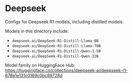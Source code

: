 # Deepseek

Configs for Deepseek R1 models, including distilled models.

Models in this directory include:

- `deepseek-ai/DeepSeek-R1-Distill-Llama-8B`
- `deepseek-ai/DeepSeek-R1-Distill-Llama-70B`
- `deepseek-ai/DeepSeek-R1-Distill-Qwen-1.5B`
- `deepseek-ai/DeepSeek-R1-Distill-Qwen-32B`

Model family on HuggingFace Hub: https://huggingface.co/collections/deepseek-ai/deepseek-r1-678e1e131c0169c0bc89728d
